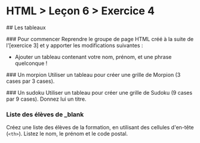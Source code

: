 # HTML > Leçon 6 > Exercice 4
## Les tableaux

### Pour commencer
Reprendre le groupe de page HTML créé à la suite de l'[exercice 3] et y apporter les modifications suivantes :

- Ajouter un tableau contenant votre nom, prénom, et une phrase quelconque !

### Un morpion
Utiliser un tableau pour créer une grille de Morpion (3 cases par 3 cases).

### Un sudoku
Utiliser un tableau pour créer une grille de Sudoku (9 cases par 9 cases).
Donnez lui un titre.

### Liste des élèves de \_blank
Créez une liste des élèves de la formation, en utilisant des cellules d'en-tête (`<th>`).
Listez le nom, le prénom et le code postal.
